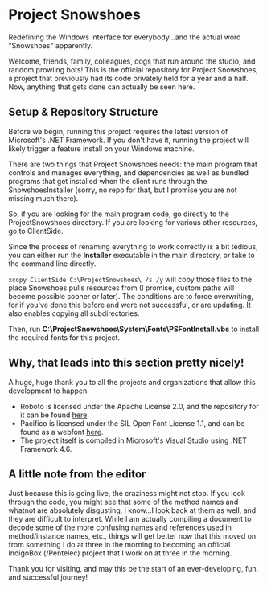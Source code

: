 # Project Snowshoes
Redefining the Windows interface for everybody...and the actual word "Snowshoes" apparently.

Welcome, friends, family, colleagues, dogs that run around the studio, and random prowling bots! This is the official repository for Project Snowshoes, a project that previously had its code privately held for a year and a half. Now, anything that gets done can actually be seen here. 


## Setup & Repository Structure

Before we begin, running this project requires the latest version of Microsoft's .NET Framework. If you don't have it, running the project will likely trigger a feature install on your Windows machine.

There are two things that Project Snowshoes needs: the main program that controls and manages everything, and dependencies as well as bundled programs that get installed when the client runs through the SnowshoesInstaller (sorry, no repo for that, but I promise you are not missing much there). 

So, if you are looking for the main program code, go directly to the ProjectSnowshoes directory.
If you are looking for various other resources, go to ClientSide.

Since the process of renaming everything to work correctly is a bit tedious, you can either run the <b>Installer</b> executable in the main directory, or take to the command line directly. 

```xcopy ClientSide C:\ProjectSnowshoes\ /s /y```
will copy those files to the place Snowshoes pulls resources from (I promise, custom paths will become possible sooner or later). The conditions are to force overwriting, for if you've done this before and were not successful, or are updating. It also enables copying all subdirectories.

Then, run <b>C:\ProjectSnowshoes\System\Fonts\PSFontInstall.vbs</b> to install the required fonts for this project.

## Why, that leads into this section pretty nicely!
A huge, huge thank you to all the projects and organizations that allow this development to happen. 

- Roboto is licensed under the Apache License 2.0, and the repository for it can be found [here](https://github.com/google/roboto).
- Pacifico is licensed under the SIL Open Font License 1.1, and can be found as a webfont [here](https://www.google.com/fonts/specimen/Pacifico). 
- The project itself is compiled in Microsoft's Visual Studio using .NET Framework 4.6. 


## A little note from the editor
Just because this is going live, the craziness might not stop. If you look through the code, you might see that some of the method names and whatnot are absolutely disgusting. I know...I look back at them as well, and they are difficult to interpret. While I am actually compiling a document to decode some of the more confusing names and references used in method/instance names, etc., things will get better now that this moved on from something I do at three in the morning to becoming an official IndigoBox (/Pentelec) project that I work on at three in the morning.

Thank you for visiting, and may this be the start of an ever-developing, fun, and successful journey!
